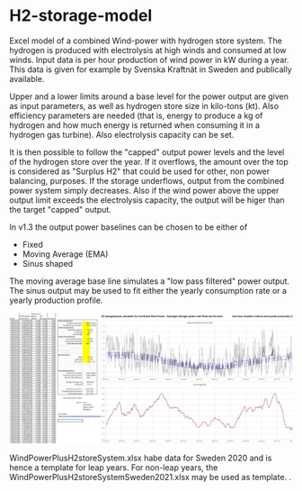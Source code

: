# H2-storage-model
Excel model of a combined Wind-power with hydrogen store system. The hydrogen is produced with electrolysis at high winds and consumed at low winds. Input data is per hour production of wind power in kW during a year. This data is given for example by Svenska Kraftnät in Sweden and publically available.

Upper and a lower limits around a base level for the power output are given as input parameters, as well as hydrogen store size in kilo-tons (kt). Also efficiency parameters are needed (that is, energy to produce a kg of hydrogen and how much energy is returned when consuming it in a hydrogen gas turbine). Also electrolysis capacity can be set.

It is then possible to follow the "capped" output power levels and the level of the hydrogen store over the year. If it overflows, the amount over the top is considered as "Surplus H2" that could be used for other, non power balancing, purposes. If the storage underflows, output from the combined power system simply decreases. Also if the wind power above the upper output limit exceeds the electrolysis capacity, the output will be higer than the target "capped" output.

In v1.3 the output power baselines can be chosen to be either of
- Fixed
- Moving Average (EMA)
- Sinus shaped

The moving average base line simulates a "low pass filtered" power output. The sinus output may be used to fit either the yearly consumption rate or a yearly production profile.  

![screenshot](https://github.com/beow/H2-storage-model/blob/main/WindH2model.jpg)

WindPowerPlusH2storeSystem.xlsx habe data for Sweden 2020 and is hence a template for leap years. For non-leap years, the WindPowerPlusH2storeSystemSweden2021.xlsx may be used as template.
.
